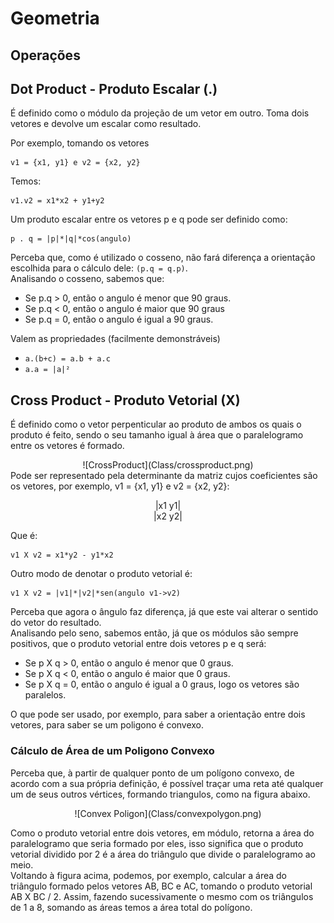 # Geometria

## Operações


## Dot Product - Produto Escalar (.)
É definido como o módulo da projeção de um vetor em outro.
Toma dois vetores e devolve um escalar como resultado.

Por exemplo, tomando os vetores
```
v1 = {x1, y1} e v2 = {x2, y2}
```
Temos:
```
v1.v2 = x1*x2 + y1+y2
```

Um produto escalar entre os vetores p e q pode ser definido como:
```
p . q = |p|*|q|*cos(angulo)
```

Perceba que, como é utilizado o cosseno, não fará diferença a orientação escolhida para o cálculo dele: `(p.q = q.p)`. <br>
Analisando o cosseno, sabemos que:
- Se p.q > 0, então o angulo é menor que 90 graus.
- Se p.q < 0, então o angulo é maior que 90 graus
- Se p.q = 0, então o angulo é igual a 90 graus.

Valem as propriedades (facilmente demonstráveis) <br>
- `a.(b+c) = a.b + a.c`
- `a.a = |a|²`

## Cross Product - Produto Vetorial (X)
É definido como o vetor perpenticular ao produto de ambos os quais o produto é feito, sendo o seu tamanho igual à área que o paralelogramo entre os vetores é formado. <br>
<center>
![CrossProduct](Class/crossproduct.png) <br>
</center>
Pode ser representado pela determinante da matriz cujos coeficientes são os vetores, por exemplo, v1 = {x1, y1} e v2 = {x2, y2}:
<center>

|x1 y1| <br>
|x2 y2| 

</center>

Que é:
```
v1 X v2 = x1*y2 - y1*x2
```
Outro modo de denotar o produto vetorial é:
```
v1 X v2 = |v1|*|v2|*sen(angulo v1->v2)
```

Perceba que agora o ângulo faz diferença, já que este vai alterar o sentido do vetor do resultado. <br>
Analisando pelo seno, sabemos então, já que os módulos são sempre positivos, que o produto vetorial entre dois vetores p e q será:
- Se p X q > 0, então o angulo é menor que 0 graus.
- Se p X q < 0, então o angulo é maior que 0 graus.
- Se p X q = 0, então o angulo é igual a 0 graus, logo os vetores são paralelos.

O que pode ser usado, por exemplo, para saber a orientação entre dois vetores, para saber se um poligono é convexo. <br>

### Cálculo de Área de um Poligono Convexo
Perceba que, à partir de qualquer ponto de um polígono convexo, de acordo com a sua própria definição, é possível traçar uma reta até qualquer um de seus outros vértices, formando triangulos, como na figura abaixo.
<p>
<center>
![Convex Poligon](Class/convexpolygon.png)
</center>
</p>

Como o produto vetorial entre dois vetores, em módulo, retorna a área do paralelogramo que seria formado por eles, isso significa que o produto vetorial dividido por 2 é a área do triângulo que divide o paralelogramo ao meio. <br>
Voltando à figura acima, podemos, por exemplo, calcular a área do triângulo formado pelos vetores AB, BC e AC, tomando o produto vetorial AB X BC / 2.
Assim, fazendo sucessivamente o mesmo com os triângulos de 1 a 8, somando as áreas temos a área total do polígono.
